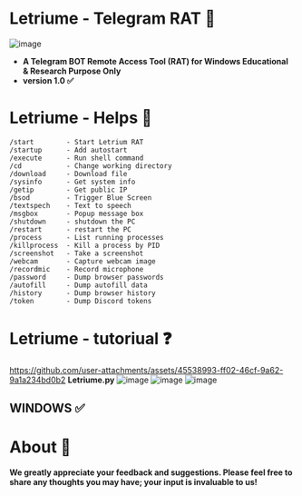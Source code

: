 # Letriume - Telegram RAT 🔮
![image](https://github.com/user-attachments/assets/be4d1a0b-d0cb-4f8b-848f-73bde3d1909d)
- **A Telegram BOT Remote Access Tool (RAT) for Windows
Educational & Research Purpose Only**
- **version 1.0 ✅**
# Letriume - Helps 🔮
```
/start        - Start Letrium RAT
/startup      - Add autostart
/execute      - Run shell command
/cd           - Change working directory
/download     - Download file
/sysinfo      - Get system info
/getip        - Get public IP
/bsod         - Trigger Blue Screen
/textspech    - Text to speech
/msgbox       - Popup message box
/shutdown     - shutdown the PC 
/restart      - restart the PC
/process      - List running processes
/killprocess  - Kill a process by PID
/screenshot   - Take a screenshot
/webcam       - Capture webcam image
/recordmic    - Record microphone
/password     - Dump browser passwords
/autofill     - Dump autofill data
/history      - Dump browser history
/token        - Dump Discord tokens
```

# Letriume - tutoriual ❓
https://github.com/user-attachments/assets/45538993-ff02-46cf-9a62-9a1a234bd0b2
**Letriume.py**
![image](https://github.com/user-attachments/assets/f11a1002-c14d-47d9-8550-44c5aa3de72a)
![image](https://github.com/user-attachments/assets/34f70a43-2dc1-4f46-9713-4640842285f8)
![image](https://github.com/user-attachments/assets/7739ecaf-1f6c-4671-b4af-16f383883aa0)

## WINDOWS ✅

# About 🤑
**We greatly appreciate your feedback and suggestions. Please feel free to share any thoughts you may have; your input is invaluable to us!**




